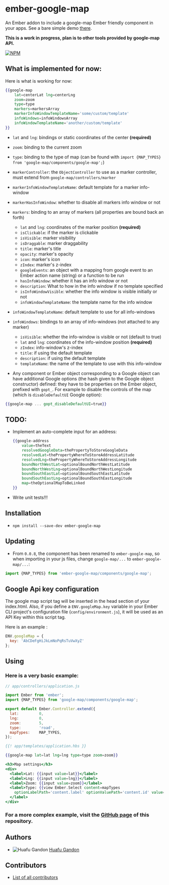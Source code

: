 # ember-google-map

An Ember addon to include a google-map Ember friendly component in your apps. See a bare simple demo [there](http://huafu.github.io/ember-google-map/).

**This is a work in progress, plan is to other tools provided by google-map API.**

[![NPM](https://nodei.co/npm/ember-google-map.png?downloads=true&downloadRank=true&stars=true)](https://nodei.co/npm/ember-google-map/)

## What is implemented for now:

Here is what is working for now:

```handlebars
{{google-map
    lat=centerLat lng=centerLng
    zoom=zoom
    type=type
    markers=markersArray
    markerInfoWindowTemplateName='some/custom/template'
    infoWindows=infoWindowsArray
    infoWindowTemplateName='another/custom/template'
}}
```

* `lat` and `lng`: bindings or static coordinates of the center **(required)**
* `zoom`: binding to the current zoom
* `type`: binding to the type of map (can be found with `import {MAP_TYPES} from 'google-map/components/google-map';`)
* `markerController`: the `ObjectController` to use as a marker controller, must extend from `google-map/controllers/marker`
* `markerInfoWindowTemplateName`: default template for a marker info-window
* `markerHasInfoWindow`: whether to disable all markers info window or not
* `markers`: binding to an array of markers (all properties are bound back an forth)
    * `lat` and `lng`: coordinates of the marker position **(required)**
    * `isClickable`: if the marker is clickable
    * `isVisible`:  marker visibility
    * `isDraggable`: marker draggability
    * `title`: marker's title
    * `opacity`: marker's opacity
    * `icon`: marker's icon
    * `zIndex`: marker's z-index
    * `googleEvents`: an object with a mapping from google event to an Ember action name (string) or a function to be run
    * `hasInfoWindow`: whether it has an info window or not
    * `description`: What to how in the info window if no template specified
    * `isInfoWindowVisible`: whether the info window is visible initially or not
    * `infoWindowTemplateName`: the template name for the info window
* `infoWindowTemplateName`: default template to use for all info-windows
* `infoWindows`: bindings to an array of info-windows (not attached to any marker)
    * `isVisible`: whether the info-window is visible or not (default to true)
    * `lat` and `lng`: coordinates of the info-window position **(required)**
    * `zIndex`: info-window's z-index
    * `title`: if using the default template
    * `description`: if using the default template
    * `templateName`: the name of the template to use with this info-window

* Any component or Ember object corresponding to a Google object can have additional Google options (the hash given to the Google object constructor) defined: they have to be properties on the Ember object, prefixed with `gopt_`. For example to disable the controls of the map (which is `disableDefaultUI` Google option):
```handlebars
{{google-map ... gopt_disableDefaultUI=true}}
```

## TODO:

* Implement an auto-complete input for an address:

    ```handlebars
    {{google-address
        value=theText
        resolvedGoogleData=thePropertyToStoreGoogleData
        resolvedLat=thePropertyWhereToStoreAddressLatitude
        resolvedLng=thePropertyWhereToStoreAddressLongitude
        boundNorthWestLat=optionalBoundNorthWestLatitude
        boundNorthWestLng=optionalBoundNorthWestLongitude
        boundSouthEastLat=optionalBoundSouthEastLatitude
        boundSouthEastLng=optionalBoundSouthEastLongitude
        map=theOptionalMapToBeLinked
    }}
    ```

* Write unit tests!!!


## Installation

* `npm install --save-dev ember-google-map`

## Updating

* From `0.0.8`, the component has been renamed to `ember-google-map`, so when importing in your js files, change `google-map/...` to `ember-google-map/...`:
```javascript
import {MAP_TYPES} from 'ember-google-map/components/google-map';
```

## Google Api key configuration

The google map script tag will be inserted in the head section of your index.html.
Also, if you define a `ENV.googleMap.key` variable in your Ember CLI project's configuration file (`config/environment.js`), it will be used as an API Key within this script tag.

Here is an example :

```js
ENV.googleMap = {
  key: 'AbCDeFgHiJkLmNoPqRsTuVwXyZ'
};
```

## Using

### Here is a very basic example:

```js
// app/controllers/application.js

import Ember from 'ember';
import {MAP_TYPES} from 'google-map/components/google-map';

export default Ember.Controller.extend({
  lat:         0,
  lng:         0,
  zoom:        5,
  type:        'road',
  mapTypes:    MAP_TYPES,
});
```

```handlebars
{{! app/templates/application.hbs }}

{{google-map lat=lat lng=lng type=type zoom=zoom}}

<h3>Map settings</h3>
<div>
  <label>Lat: {{input value=lat}}</label>
  <label>Lng: {{input value=lng}}</label>
  <label>Zoom: {{input value=zoom}}</label>
  <label>Type: {{view Ember.Select content=mapTypes
    optionLabelPath='content.label' optionValuePath='content.id' value=type}}
  </label>
</div>

```

### For a more complex example, visit the [GitHub page](http://huafu.github.io/ember-google-map/) of this repository.

## Authors

* ![Huafu Gandon](https://s.gravatar.com/avatar/950590a0d4bc96f4a239cac955112eeb?s=24) [Huafu Gandon](https://github.com/huafu)

## Contributors

* [List of all contributors](https://github.com/huafu/ember-google-map/graphs/contributors)
